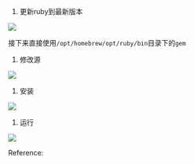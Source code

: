 
1.  更新ruby到最新版本

![](https://gitee.com/wangzhaode/asset/raw/main-md2zhihu-asset@main-md2zhihu-asset/jekyll/shellbrewinstallrubyBydefaultbin-6f2e2d2e451950b2.jpg)

接下来直接使用`/opt/homebrew/opt/ruby/bin`目录下的`gem`

1.  修改源

![](https://gitee.com/wangzhaode/asset/raw/main-md2zhihu-asset@main-md2zhihu-asset/jekyll/shellopthomebrewoptrubybingemsou-a0525b012949b45e.jpg)

1.  安装

![](https://gitee.com/wangzhaode/asset/raw/main-md2zhihu-asset@main-md2zhihu-asset/jekyll/shellopthomebrewoptrubybingemins-0e5cdcb39bcffb03.jpg)

1.  运行

![](https://gitee.com/wangzhaode/asset/raw/main-md2zhihu-asset@main-md2zhihu-asset/jekyll/shellopthomebrewoptrubybinbundle-f74c639354135ff8.jpg)



Reference:

